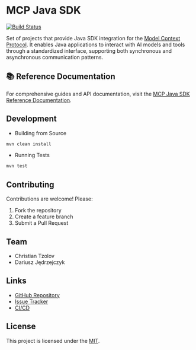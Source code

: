 # MCP Java SDK
[![Build Status](https://github.com/modelcontextprotocol/java-sdk/actions/workflows/continuous-integration.yml/badge.svg)](https://github.com/modelcontextprotocol/java-sdk/actions/workflows/continuous-integration.yml)

Set of projects that provide Java SDK integration for the [Model Context Protocol](https://modelcontextprotocol.org/docs/concepts/architecture). 
It enables Java applications to interact with AI models and tools through a standardized interface, supporting both synchronous and asynchronous communication patterns.

## 📚 Reference Documentation

For comprehensive guides and API documentation, visit the [MCP Java SDK Reference Documentation](https://modelcontextprotocol.io/sdk/java/mcp-overview).


## Development

- Building from Source

```bash
mvn clean install
```

- Running Tests

```bash
mvn test
```

## Contributing

Contributions are welcome! Please:

1. Fork the repository
2. Create a feature branch
3. Submit a Pull Request

## Team

- Christian Tzolov
- Dariusz Jędrzejczyk

## Links

- [GitHub Repository](https://github.com/modelcontextprotocol/java-sdk)
- [Issue Tracker](https://github.com/modelcontextprotocol/java-sdk/issues)
- [CI/CD](https://github.com/modelcontextprotocol/java-sdk/actions)

## License

This project is licensed under the [MIT](LICENSE).
